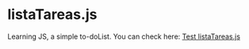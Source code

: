 # listaTareas.js
Learning JS, a simple to-doList.
You can check here: [Test listaTareas.js](https://codepen.io/ZeR0ByTe/pen/JBGome)

